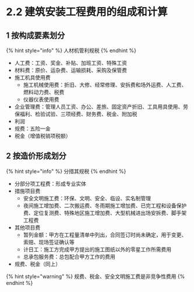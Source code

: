 # 2.2 建筑安装工程费用的组成和计算

## 1 按构成要素划分

{% hint style="info" %}
人材机管利规税
{% endhint %}

* 人工费：工资、奖金、补贴、加班工资、特殊工资
* 材料费：原价、运杂费、运输损耗、采购及保管费
* 施工机具使用费
  * 施工机械使用费：折旧、大修、经常修理、安拆费和场外运费、人工费、燃料动力费、税费
  * 仪器仪表使用费
* 企业管理费：管理人员工资、办公、差旅、固定资产折旧、工具用具使用、劳保福利、检验试验、三项经费、财务费、税金、附加税
* 利润
* 规费：五险一金
* 税金（增值税销项税额）

## 2 按造价形成划分

{% hint style="info" %}
分措其规税
{% endhint %}

* 分部分项工程费：形成专业实体
* 措施项目费
  * 安全文明施工费：环保、文明、安全、临设、实名制管理
  * 夜间施工增加费、二次搬运费、冬雨期施工增加费、已完工程和设备保护费、定位复测费、特殊地区施工增加费、大型机械进出场安拆费、脚手架工程费
* 其他项目费
  * 暂列金额：甲方在工程量清单中列出，合同签订时尚未确定，用于变更、索赔、现场签证确认等
  * 计日工：施工方完成甲方提出的施工图纸以外的零星工作所需费用
  * 总承包服务费：总包配合甲方工作的费用
* 规费、税金（同上）

{% hint style="warning" %}
规费、税金、安全文明施工费是非竞争性费用
{% endhint %}
